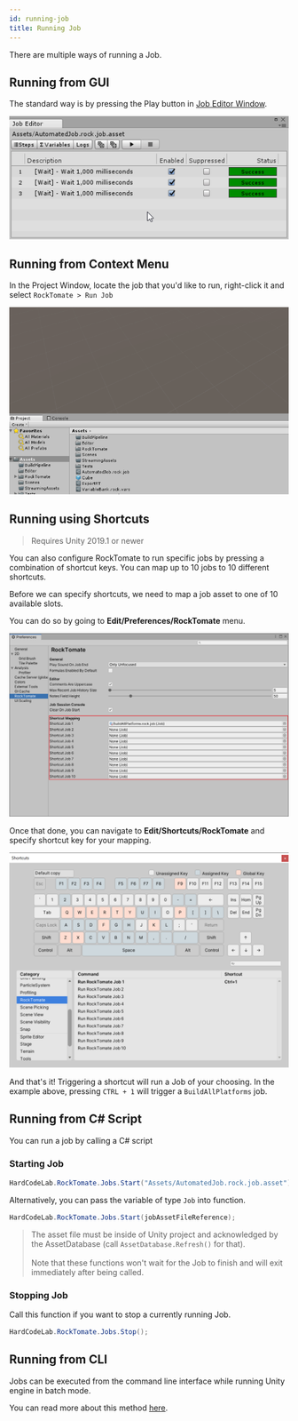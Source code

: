 ```yaml
---
id: running-job
title: Running Job
---
```


There are multiple ways of running a Job.

## Running from GUI

The standard way is by pressing the Play button in [Job Editor Window](ui/job-editor-window.md).

![](assets/workflows/running-job-from-gui.gif)

## Running from Context Menu

In the Project Window, locate the job that you'd like to run, right-click it and select `RockTomate > Run Job`

![](assets/workflows/running-job-from-context-menu.gif)

## Running using Shortcuts

> Requires Unity 2019.1 or newer

You can also configure RockTomate to run specific jobs by pressing a combination of shortcut keys. You can map up to 10 jobs to 10 different shortcuts.

Before we can specify shortcuts, we need to map a job asset to one of 10 available slots.

You can do so by going to **Edit/Preferences/RockTomate** menu.

![](assets/workflows/shortcut-mapping-preferences-menu.png)

Once that done, you can navigate to **Edit/Shortcuts/RockTomate** and specify shortcut key for your mapping.

![](assets/workflows/unity-shortcut-settings-rocktomate-mapping.png)

And that's it! Triggering a shortcut will run a Job of your choosing. In the example above, pressing `CTRL + 1` will trigger a `BuildAllPlatforms` job.

## Running from C# Script

You can run a job by calling a C# script

### Starting Job

```csharp
HardCodeLab.RockTomate.Jobs.Start("Assets/AutomatedJob.rock.job.asset");
```

Alternatively, you can pass the variable of type `Job` into function.

```csharp
HardCodeLab.RockTomate.Jobs.Start(jobAssetFileReference);
```

> The asset file must be inside of Unity project and acknowledged by the AssetDatabase (call `AssetDatabase.Refresh()` for that).<br><br>
> Note that these functions won't wait for the Job to finish and will exit immediately after being called.

### Stopping Job

Call this function if you want to stop a currently running Job.

```csharp
HardCodeLab.RockTomate.Jobs.Stop();
```

## Running from CLI

Jobs can be executed from the command line interface while running Unity engine in batch mode.

You can read more about this method [here](advanced/running-from-cli.md).